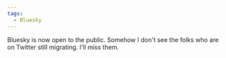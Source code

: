 ```yaml
---
tags:
  - Bluesky
---
```


Bluesky is now open to the public. Somehow I don't see the folks who are on Twitter still migrating. I'll miss them.

<a class="u-bridgy-fed" href="https://fed.brid.gy/" hidden="from-humans"></a>
<a class="u-bridgy" href="https://brid.gy/publish/bluesky/" hidden="from-humans"></a>
<data class="p-bridgy-omit-link" value="maybe" />